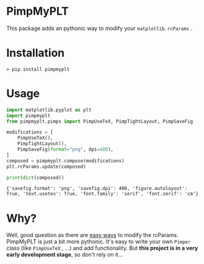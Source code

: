 # PimpMyPLT

This package adds an pythonic way to modify your `matplotlib.rcParams` .

# Installation

```console
> pip install pimpmyplt
```

# Usage

```python
import matplotlib.pyplot as plt
import pimpmyplt
from pimpmyplt.pimps import PimpUseTeX, PimpTightLayout, PimpSaveFig

modifications = [
    PimpUseTeX(),
    PimpTightLayout(),
    PimpSaveFig(format="png", dpi=400),
]
composed = pimpmyplt.compose(modifications)
plt.rcParams.update(composed)

print(dict(composed))
```

```
{'savefig.format': 'png', 'savefig.dpi': 400, 'figure.autolayout': True, 'text.usetex': True, 'font.family': 'serif', 'font.serif': 'cm'}
```

# Why?

Well, good question as there are [easy
ways](https://matplotlib.org/stable/users/explain/customizing.html) to modify
the rcParams. PimpMyPLT is just a bit more pythonic. It's easy to write your own
`Pimper` class (like `PimpUseTeX` , ...) and add functionality. But **this project
is in a very early development stage**, so don't rely on it...

